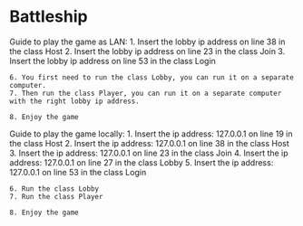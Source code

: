 # Battleship

Guide to play the game as LAN:
    1. Insert the lobby ip address on line 38 in the class Host
    2. Insert the lobby ip address on line 23 in the class Join
    3. Insert the lobby ip address on line 53 in the class Login

    6. You first need to run the class Lobby, you can run it on a separate computer.
    7. Then run the class Player, you can run it on a separate computer with the right lobby ip address.

    8. Enjoy the game

Guide to play the game locally:
    1. Insert the ip address: 127.0.0.1 on line 19 in the class Host
    2. Insert the ip address: 127.0.0.1 on line 38 in the class Host
    3. Insert the ip address: 127.0.0.1 on line 23 in the class Join
    4. Insert the ip address: 127.0.0.1 on line 27 in the class Lobby
    5. Insert the ip address: 127.0.0.1 on line 53 in the class Login

    6. Run the class Lobby
    7. Run the class Player

    8. Enjoy the game
